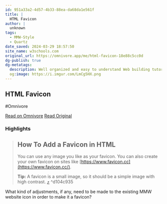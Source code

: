 ```yaml
---
id: 951a33a2-4d57-4b33-88ea-da68da1e561f
title: |
  HTML Favicon
author: |
  unknown
tags:
  - MMW-Style
  - Quartz
date_saved: 2024-03-29 18:57:50
site_name: w3schools.com
original_url: https://omnivore.app/me/html-favicon-18e88c5cc0d
dg-publish: true
dg-metatags:
  description: Well organized and easy to understand Web building tutorials with lots of examples of how to use HTML, CSS, JavaScript, SQL, Python, PHP, Bootstrap, Java, XML and more.
  og:image: https://i.imgur.com/LmCg5HX.png
---
```


## HTML Favicon
#Omnivore

[Read on Omnivore](https://omnivore.app/me/html-favicon-18e88c5cc0d)
[Read Original](https://www.w3schools.com/html/html_favicon.asp)

### Highlights

> ## How To Add a Favicon in HTML
> 
> You can use any image you like as your favicon. You can also create your own favicon on sites like [https://www.favicon.cc](https://www.favicon.cc/).
> 
> **Tip:** A favicon is a small image, so it should be a simple image with high contrast. [⤴️](https://omnivore.app/me/html-favicon-18e88c5cc0d#d104c935-fbfc-455b-b08f-52aead4ef14a)  ^d104c935

What kind of adjustments, if any, need to be made to the existing MMW website icon in order to make it a favicon?

